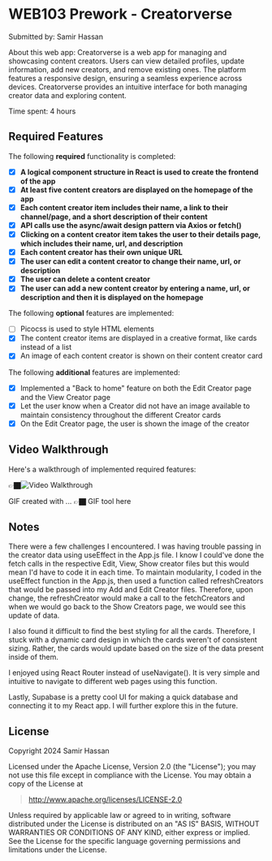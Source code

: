 # WEB103 Prework - Creatorverse

Submitted by: Samir Hassan

About this web app: Creatorverse is a web app for managing and showcasing content creators. Users can view detailed profiles, update information, add new creators, and remove existing ones. The platform features a responsive design, ensuring a seamless experience across devices. Creatorverse provides an intuitive interface for both managing creator data and exploring content.

Time spent: 4 hours

## Required Features

The following **required** functionality is completed:

<!-- 👉🏿👉🏿👉🏿 Make sure to check off completed functionality below -->
- [X] **A logical component structure in React is used to create the frontend of the app**
- [X] **At least five content creators are displayed on the homepage of the app**
- [X] **Each content creator item includes their name, a link to their channel/page, and a short description of their content**
- [X] **API calls use the async/await design pattern via Axios or fetch()**
- [X] **Clicking on a content creator item takes the user to their details page, which includes their name, url, and description**
- [X] **Each content creator has their own unique URL**
- [X] **The user can edit a content creator to change their name, url, or description**
- [X] **The user can delete a content creator**
- [X] **The user can add a new content creator by entering a name, url, or description and then it is displayed on the homepage**

The following **optional** features are implemented:

- [ ] Picocss is used to style HTML elements
- [X] The content creator items are displayed in a creative format, like cards instead of a list
- [X] An image of each content creator is shown on their content creator card

The following **additional** features are implemented:

* [X] Implemented a "Back to home" feature on both the Edit Creator page and the View Creator page
* [X] Let the user know when a Creator did not have an image available to maintain consistency throughout the different Creator cards
* [X] On the Edit Creator page, the user is shown the image of the creator

## Video Walkthrough

Here's a walkthrough of implemented required features:

👉🏿<img src='http://i.imgur.com/link/to/your/gif/file.gif' title='Video Walkthrough' width='' alt='Video Walkthrough' />

<!-- Replace this with whatever GIF tool you used! -->
GIF created with ...  👉🏿 GIF tool here
<!-- Recommended tools:
[Kap](https://getkap.co/) for macOS
[ScreenToGif](https://www.screentogif.com/) for Windows
[peek](https://github.com/phw/peek) for Linux. -->

## Notes

There were a few challenges I encountered. I was having trouble passing in the creator data using useEffect in the App.js file. I know I could've done the fetch calls in the respective Edit, View, Show creator files but this would mean I'd have to code it in each time. To maintain modularity, I coded in the useEffect function in the App.js, then used a function called refreshCreators that would be passed into my Add and Edit Creator files. Therefore, upon change, the refreshCreator would make a call to the fetchCreators and when we would go back to the Show Creators page, we would see this update of data.

I also found it difficult to find the best styling for all the cards. Therefore, I stuck with a dynamic card design in which the cards weren't of consistent sizing. Rather, the cards would update based on the size of the data present inside of them. 

I enjoyed using React Router instead of useNavigate(). It is very simple and intuitive to navigate to different web pages using this function.

Lastly, Supabase is a pretty cool UI for making a quick database and connecting it to my React app. I will further explore this in the future.

## License

Copyright 2024 Samir Hassan

Licensed under the Apache License, Version 2.0 (the "License"); you may not use this file except in compliance with the License. You may obtain a copy of the License at

> http://www.apache.org/licenses/LICENSE-2.0

Unless required by applicable law or agreed to in writing, software distributed under the License is distributed on an "AS IS" BASIS, WITHOUT WARRANTIES OR CONDITIONS OF ANY KIND, either express or implied. See the License for the specific language governing permissions and limitations under the License.
